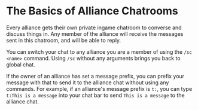 # The Basics of Alliance Chatrooms

Every alliance gets their own private ingame 
chatroom to converse and discuss things in.
Any member of the alliance will receive the messages sent in this chatroom, 
and will be able to reply. 

You can switch your chat to any alliance you are a member of using the `/sc <name>`
command. Using `/sc` without any arguments brings you back to global chat.

If the owner of an alliance has set a message prefix, you can prefix your
message with that to send it to the alliance chat without using any commands.
For example, if an alliance's message prefix is `t:`, you can type 
`t:This is a message` into your chat bar to send `This is a message` to the
alliance chat.